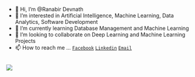 - 👋 Hi, I’m @Ranabir Devnath
- 👀 I’m interested in Artificial Intelligence, Machine Learning, Data Analytics, Software Development
- 🌱 I’m currently learning Database Management and Machine Learning
- 💞️ I’m looking to collaborate on Deep Learning and Machine Learning Projects
- 📫 How to reach me ... 
[`Facebook`](https://www.facebook.com/pias.debnath/)
[`Linkedin`](https://www.linkedin.com/in/ranabir-devnath-3b9611139/)
[`Email`](ranabir.devnath@gmail.com)
<!---
pias97/pias97 is a ✨ special ✨ repository because its `README.md` (this file) appears on your GitHub profile.
You can click the Preview link to take a look at your changes.
--->


<br> 
<image align="center" src="https://github-readme-stats.vercel.app/api?username=pias97&show_icons=true&theme=monokai"> 
<br> 


